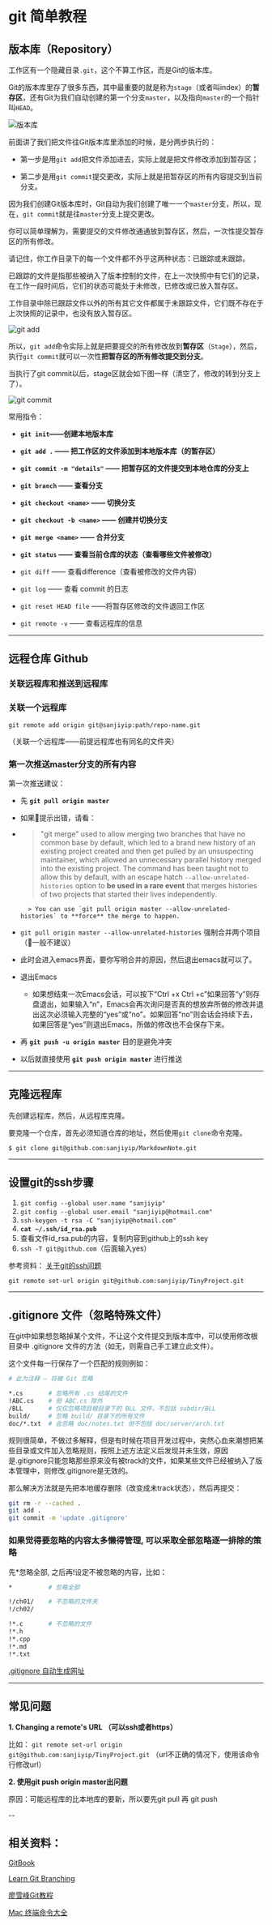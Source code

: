 # **git 简单教程**

## 版本库（Repository）

工作区有一个隐藏目录`.git`，这个不算工作区，而是Git的版本库。

Git的版本库里存了很多东西，其中最重要的就是称为`stage`（或者叫index）的**暂存区**，还有Git为我们自动创建的第一个分支`master`，以及指向`master`的一个指针叫`HEAD`。

![版本库](images/版本库.png)

前面讲了我们把文件往Git版本库里添加的时候，是分两步执行的：

* 第一步是用`git add`把文件添加进去，实际上就是把文件修改添加到暂存区；

* 第二步是用`git commit`提交更改，实际上就是把暂存区的所有内容提交到当前分支。

因为我们创建Git版本库时，Git自动为我们创建了唯一一个`master`分支，所以，现在，`git commit`就是往`master`分支上提交更改。

你可以简单理解为，需要提交的文件修改通通放到暂存区，然后，一次性提交暂存区的所有修改。

请记住，你工作目录下的每一个文件都不外乎这两种状态：已跟踪或未跟踪。 

已跟踪的文件是指那些被纳入了版本控制的文件，在上一次快照中有它们的记录，在工作一段时间后，它们的状态可能处于未修改，已修改或已放入暂存区。 

工作目录中除已跟踪文件以外的所有其它文件都属于未跟踪文件，它们既不存在于上次快照的记录中，也没有放入暂存区。

![git add](images/gitadd.png)

所以，`git add`命令实际上就是把要提交的所有修改放到**暂存区**（`Stage`），然后，执行`git commit`就可以一次性**把暂存区的所有修改提交到分支**。

当执行了git commit以后，stage区就会如下图一样（清空了，修改的转到分支上了）。

![git commit](images/gitcommit.png)

常用指令：

* **`git init`——创建本地版本库**

* **`git add .` —— 把工作区的文件添加到本地版本库（的暂存区）**

* **`git commit -m "details"` —— 把暂存区的文件提交到本地仓库的分支上**

* **`git branch` —— 查看分支**

* **`git checkout <name>` —— 切换分支**

* **`git checkout -b <name>` —— 创建并切换分支**

* **`git merge <name>` —— 合并分支**

* **`git status` —— 查看当前仓库的状态（查看哪些文件被修改）**

* `git diff` —— 查看difference（查看被修改的文件内容）

* `git log` —— 查看 commit 的日志

* `git reset HEAD file` ——将暂存区修改的文件退回工作区

* `git remote -v` —— 查看远程库的信息

---

## 远程仓库 Github

### 关联远程库和推送到远程库

### 关联一个远程库

`git remote add origin git@sanjiyip:path/repo-name.git`

（关联一个远程库——前提远程库也有同名的文件夹）

### 第一次推送master分支的所有内容

第一次推送建议：

* 先 **`git pull origin master`**

* 如果提示出错，请看：

* > "git merge" used to allow merging two branches that have no common base by default, which led to a brand new history of an existing project created and then get pulled by an unsuspecting maintainer, which allowed an unnecessary parallel history merged into the existing project. The command has been taught not to allow this by default, with an escape hatch `--allow-unrelated-histories` option to **be used in a rare event** that merges histories of two projects that started their lives independently.

        > You can use `git pull origin master --allow-unrelated-histories` to **force** the merge to happen.

* `git pull origin master --allow-unrelated-histories` 强制合并两个项目（一般不建议）

* 此时会进入emacs界面，要你写明合并的原因，然后退出emacs就可以了。

* 退出Emacs
  * 如果想结束一次Emacs会话，可以按下“Ctrl +x Ctrl +c”如果回答“y”则存盘退出，如果输入“n”，Emacs会再次询问是否真的想放弃所做的修改并退出这次必须输入完整的“yes”或“no”。如果回答“no”则会话会持续下去，如果回答是“yes”则退出Emacs，所做的修改也不会保存下来。

* 再 **`git push -u origin master`** 目的是避免冲突

* 以后就直接使用 **`git push origin master`** 进行推送

---

## 克隆远程库

先创建远程库，然后，从远程库克隆。

要克隆一个仓库，首先必须知道仓库的地址，然后使用`git clone`命令克隆。

```
$ git clone git@github.com:sanjiyip/MarkdownNote.git
```

---

## 设置git的ssh步骤

1. `git config --global user.name "sanjiyip"`
2. `git config --global user.email "sanjiyip@hotmail.com"`
3. `ssh-keygen -t rsa -C "sanjiyip@hotmail.com"`
4. **`cat ~/.ssh/id_rsa.pub`**
5. 查看文件id_rsa.pub的内容，复制内容到github上的ssh key
6. `ssh -T git@github.com`（后面输入yes）

参考资料：
[关于git的ssh问题](http://blog.csdn.net/jingtingfengguo/article/details/51892864)

`git remote set-url origin git@github.com:sanjiyip/TinyProject.git`


---

## .gitignore 文件（忽略特殊文件）

在git中如果想忽略掉某个文件，不让这个文件提交到版本库中，可以使用修改根目录中 .gitignore 文件的方法（如无，则需自己手工建立此文件）。

这个文件每一行保存了一个匹配的规则例如：
```bash
# 此为注释 – 将被 Git 忽略

*.cs       # 忽略所有 .cs 结尾的文件
!ABC.cs    # 但 ABC.cs 除外
/BLL       # 仅仅忽略项目根目录下的 BLL 文件，不包括 subdir/BLL
build/     # 忽略 build/ 目录下的所有文件
doc/*.txt  # 会忽略 doc/notes.txt 但不包括 doc/server/arch.txt
```

规则很简单，不做过多解释，但是有时候在项目开发过程中，突然心血来潮想把某些目录或文件加入忽略规则，按照上述方法定义后发现并未生效，原因是.gitignore只能忽略那些原来没有被track的文件，如果某些文件已经被纳入了版本管理中，则修改.gitignore是无效的。

那么解决方法就是先把本地缓存删除（改变成未track状态），然后再提交：

```bash
git rm -r --cached .
git add .
git commit -m 'update .gitignore'
```

### 如果觉得要忽略的内容太多懒得管理, 可以采取全部忽略逐一排除的策略

先*忽略全部, 之后再!设定不被忽略的内容，比如：
```bash
*          # 忽略全部

!/ch01/    # 不忽略的文件夹
!/ch02/

!*.c       # 不忽略的文件
!*.h
!*.cpp
!*.md
!*.txt
```



[.gitignore 自动生成网址](https://www.gitignore.io/)

---


## 常见问题

**1. Changing a remote's URL （可以ssh或者https）**

比如：
`git remote set-url origin git@github.com:sanjiyip/TinyProject.git` （url不正确的情况下，使用该命令行修改url）

**2. 使用git push origin master出问题**

原因：可能远程库的比本地库的要新，所以要先git pull 再 git push


--


## 相关资料：

[GitBook](https://git-scm.com/book/zh/v2)

[Learn Git Branching](https://learngitbranching.js.org/?demo)

[廖雪峰Git教程](https://www.liaoxuefeng.com/wiki/0013739516305929606dd18361248578c67b8067c8c017b000)

[Mac 终端命令大全](http://www.jianshu.com/p/3291de46f3ff)

